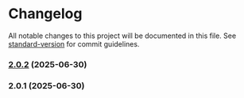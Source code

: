 # Changelog

All notable changes to this project will be documented in this file. See [standard-version](https://github.com/conventional-changelog/standard-version) for commit guidelines.

### [2.0.2](https://github.com/alakentu/toastastic/compare/v2.0.1...v2.0.2) (2025-06-30)

### 2.0.1 (2025-06-30)
